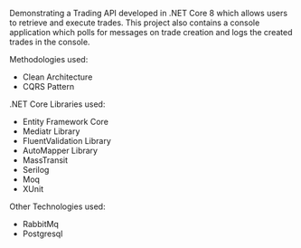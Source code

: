 Demonstrating a Trading API developed in .NET Core 8 which allows users to retrieve and execute trades. This project also contains a console application which polls for messages on trade creation and logs the created trades in the console.

Methodologies used:
- Clean Architecture
- CQRS Pattern

.NET Core Libraries used:
- Entity Framework Core
- Mediatr Library
- FluentValidation Library
- AutoMapper Library
- MassTransit
- Serilog
- Moq
- XUnit

Other Technologies used:
- RabbitMq
- Postgresql  
